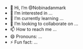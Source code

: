 - 👋 Hi, I’m @Nobinadanmark
- 👀 I’m interested in ...
- 🌱 I’m currently learning ...
- 💞️ I’m looking to collaborate on ...
- 📫 How to reach me ...
- 😄 Pronouns: ...
- ⚡ Fun fact: ...

<!---
Nobinadanmark/Nobinadanmark is a ✨ special ✨ repository because its `README.md` (this file) appears on your GitHub profile.
You can click the Preview link to take a look at your changes.
--->
